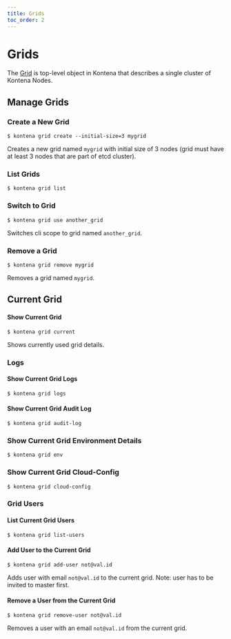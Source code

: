```yaml
---
title: Grids
toc_order: 2
---
```


# Grids

The [Grid](../core-concepts/architecture.md#the-grid) is top-level object in Kontena that describes a single cluster of Kontena Nodes.

## Manage Grids

### Create a New Grid

```
$ kontena grid create --initial-size=3 mygrid
```

Creates a new grid named `mygrid` with initial size of 3 nodes (grid must have at least 3 nodes that are part of etcd cluster).

### List Grids

```
$ kontena grid list
```

### Switch to Grid

```
$ kontena grid use another_grid
```

Switches cli scope to grid named `another_grid`.

### Remove a Grid

```
$ kontena grid remove mygrid

```

Removes a grid named `mygrid`.




## Current Grid

#### Show Current Grid

```
$ kontena grid current
```

Shows currently used grid details.

### Logs

#### Show Current Grid Logs

```
$ kontena grid logs
```

#### Show Current Grid Audit Log

```
$ kontena grid audit-log
```

### Show Current Grid Environment Details

```
$ kontena grid env
```

### Show Current Grid Cloud-Config

```
$ kontena grid cloud-config
```

### Grid Users

#### List Current Grid Users

```
$ kontena grid list-users
```

#### Add User to the Current Grid

```
$ kontena grid add-user not@val.id
```

Adds user with email `not@val.id` to the current grid. Note: user has to be invited to master first.

#### Remove a User from the Current Grid

```
$ kontena grid remove-user not@val.id
```

Removes a user with an email `not@val.id` from the current grid.
